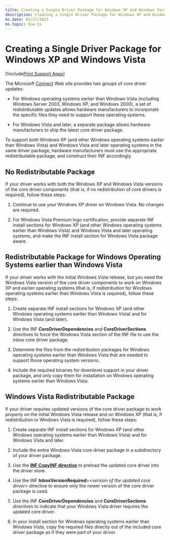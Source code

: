```yaml
---
title: Creating a Single Driver Package for Windows XP and Windows Vista
description: Creating a Single Driver Package for Windows XP and Windows Vista
ms.date: 01/27/2023
ms.topic: how-to
---
```


# Creating a Single Driver Package for Windows XP and Windows Vista

[!include[Print Support Apps](../includes/print-support-apps.md)]

The Microsoft [Connect](/collaborate/connect-redirect) Web site provides two groups of core driver updates:

- For Windows operating systems earlier than Windows Vista (including Windows Server 2003, Windows XP, and Windows 2000), a set of redistributable updates allows hardware manufacturers to incorporate the specific files they need to support these operating systems.

- For Windows Vista and later, a separate package allows hardware manufacturers to ship the latest core driver package.

To support both Windows XP (and other Windows operating systems earlier than Windows Vista) and Windows Vista and later operating systems in the same driver package, hardware manufacturers must use the appropriate redistributable package, and construct their INF accordingly.

## No Redistributable Package

If your driver works with both the Windows XP and Windows Vista versions of the core driver components (that is, if no redistribution of core drivers is required), follow these steps:

1. Continue to use your Windows XP driver on Windows Vista. No changes are required.

2. For Windows Vista Premium logo certification, provide separate INF install sections for Windows XP (and other Windows operating systems earlier than Windows Vista) and Windows Vista and later operating systems, and make the INF install section for Windows Vista package aware.

## Redistributable Package for Windows Operating Systems earlier than Windows Vista

If your driver works with the initial Windows Vista release, but you need the Windows Vista version of the core driver components to work on Windows XP and earlier operating systems (that is, if redistribution for Windows operating systems earlier than Windows Vista is required), follow these steps:

1. Create separate INF install sections for Windows XP (and other Windows operating systems earlier than Windows Vista) and for Windows Vista (and later).

2. Use the INF **CoreDriverDependencies** and **CoreDriverSections** directives to force the Windows Vista section of the INF file to use the inbox core driver package.

3. Determine the files from the redistribution packages for Windows operating systems earlier than Windows Vista that are needed to support those operating system versions.

4. Include the required binaries for downlevel support in your driver package, and only copy them for installation on Windows operating systems earlier than Windows Vista.

## Windows Vista Redistributable Package

If your driver requires updated versions of the core driver package to work properly on the initial Windows Vista release and on Windows XP (that is, if redistribution to Windows Vista is required), follow these steps:

1. Create separate INF install sections for Windows XP (and other Windows operating systems earlier than Windows Vista) and for Windows Vista and later.

2. Include the entire Windows Vista core driver package in a subdirectory of your driver package.

3. Use the [**INF CopyINF directive**](../install/inf-copyinf-directive.md) to preload the updated core driver into the driver store.

4. Use the INF **InboxVersionRequired**=*&lt;version of the updated core driver&gt;* directive to ensure only the newer version of the core driver package is used.

5. Use the INF **CoreDriverDependencies** and **CoreDriverSections** directives to indicate that your Windows Vista driver requires the updated core driver.

6. In your install section for Windows operating systems earlier than Windows Vista, copy the required files directly out of the included core driver package as if they were part of your driver.
